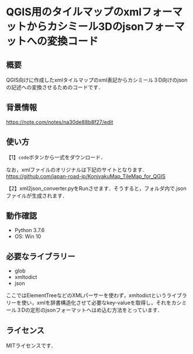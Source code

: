 # QGIS用のタイルマップのxmlフォーマットからカシミール3Dのjsonフォーマットへの変換コード  
 
## 概要  
QGIS向けに作成したxmlタイルマップのxml表記からカシミール３D向けのjsonの記述への変換させるためのコードです． 

## 背景情報
https://note.com/notes/na30de88b8f27/edit


## 使い方

【1】`code`ボタンから一式をダウンロード．

 なお，xmlファイルのオリジナルは下記のサイトとなります.   
 https://github.com/japan-road-jp/KonjyakuMap_TileMap_for_QGIS

【2】xml2json_converter.pyをRunさせます．そうすると，フォルダ内で.jsonファイルが生成されます．  

## 動作確認  
* Python 3.7.6  
* OS: Win 10

## 必要なライブラリー  
* glob
* xmltodict
* json  

ここではElementTreeなどのXMLパーサーを使わず，xmltodictというライブラリーを使い，xmlを辞書構造化させて必要なkey-valueを取得し，それをカシミール３Dの定形のjsonフォーマットへはめ込む方法をとっています．

## ライセンス
MITライセンスです．

